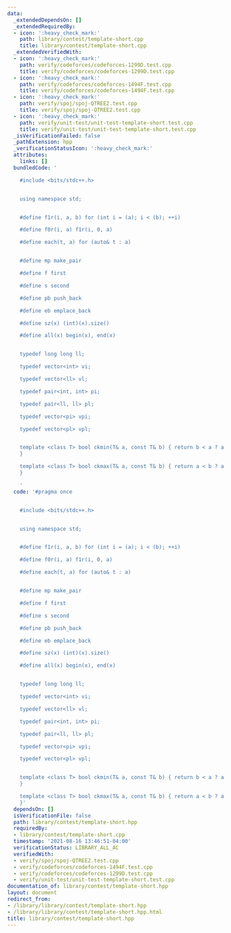 ```yaml
---
data:
  _extendedDependsOn: []
  _extendedRequiredBy:
  - icon: ':heavy_check_mark:'
    path: library/contest/template-short.cpp
    title: library/contest/template-short.cpp
  _extendedVerifiedWith:
  - icon: ':heavy_check_mark:'
    path: verify/codeforces/codeforces-1299D.test.cpp
    title: verify/codeforces/codeforces-1299D.test.cpp
  - icon: ':heavy_check_mark:'
    path: verify/codeforces/codeforces-1494F.test.cpp
    title: verify/codeforces/codeforces-1494F.test.cpp
  - icon: ':heavy_check_mark:'
    path: verify/spoj/spoj-QTREE2.test.cpp
    title: verify/spoj/spoj-QTREE2.test.cpp
  - icon: ':heavy_check_mark:'
    path: verify/unit-test/unit-test-template-short.test.cpp
    title: verify/unit-test/unit-test-template-short.test.cpp
  _isVerificationFailed: false
  _pathExtension: hpp
  _verificationStatusIcon: ':heavy_check_mark:'
  attributes:
    links: []
  bundledCode: '

    #include <bits/stdc++.h>


    using namespace std;


    #define f1r(i, a, b) for (int i = (a); i < (b); ++i)

    #define f0r(i, a) f1r(i, 0, a)

    #define each(t, a) for (auto& t : a)


    #define mp make_pair

    #define f first

    #define s second

    #define pb push_back

    #define eb emplace_back

    #define sz(x) (int)(x).size()

    #define all(x) begin(x), end(x)


    typedef long long ll;

    typedef vector<int> vi;

    typedef vector<ll> vl;

    typedef pair<int, int> pi;

    typedef pair<ll, ll> pl;

    typedef vector<pi> vpi;

    typedef vector<pl> vpl;


    template <class T> bool ckmin(T& a, const T& b) { return b < a ? a = b, 1 : 0;
    }

    template <class T> bool ckmax(T& a, const T& b) { return a < b ? a = b, 1 : 0;
    }

    '
  code: '#pragma once


    #include <bits/stdc++.h>


    using namespace std;


    #define f1r(i, a, b) for (int i = (a); i < (b); ++i)

    #define f0r(i, a) f1r(i, 0, a)

    #define each(t, a) for (auto& t : a)


    #define mp make_pair

    #define f first

    #define s second

    #define pb push_back

    #define eb emplace_back

    #define sz(x) (int)(x).size()

    #define all(x) begin(x), end(x)


    typedef long long ll;

    typedef vector<int> vi;

    typedef vector<ll> vl;

    typedef pair<int, int> pi;

    typedef pair<ll, ll> pl;

    typedef vector<pi> vpi;

    typedef vector<pl> vpl;


    template <class T> bool ckmin(T& a, const T& b) { return b < a ? a = b, 1 : 0;
    }

    template <class T> bool ckmax(T& a, const T& b) { return a < b ? a = b, 1 : 0;
    }'
  dependsOn: []
  isVerificationFile: false
  path: library/contest/template-short.hpp
  requiredBy:
  - library/contest/template-short.cpp
  timestamp: '2021-08-16 13:46:51-04:00'
  verificationStatus: LIBRARY_ALL_AC
  verifiedWith:
  - verify/spoj/spoj-QTREE2.test.cpp
  - verify/codeforces/codeforces-1494F.test.cpp
  - verify/codeforces/codeforces-1299D.test.cpp
  - verify/unit-test/unit-test-template-short.test.cpp
documentation_of: library/contest/template-short.hpp
layout: document
redirect_from:
- /library/library/contest/template-short.hpp
- /library/library/contest/template-short.hpp.html
title: library/contest/template-short.hpp
---
```

